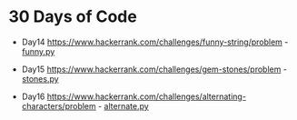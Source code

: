 # 30 Days of Code 



- Day14 
    https://www.hackerrank.com/challenges/funny-string/problem - [funny.py](day14/funny.py)

- Day15
    https://www.hackerrank.com/challenges/gem-stones/problem - [stones.py](day15/stones.py)

- Day16 
    https://www.hackerrank.com/challenges/alternating-characters/problem - [alternate.py](day16/alternate.py)